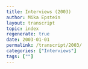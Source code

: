 ```yaml
---
title: Interviews (2003)
author: Mika Epstein
layout: transcript
topic: index
regenerate: true
date: 2003-01-01
permalink: /transcript/2003/
categories: ["Interviews"]
tags: [""]
---
```

